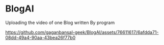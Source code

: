 # BlogAI

Uploading the video of one Blog written By program


https://github.com/gaganbansal-geek/BlogAI/assets/76611617/6afdda71-08dd-49a4-90aa-43bea26f77b0

